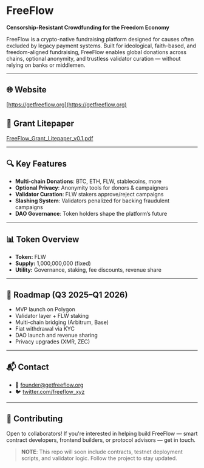 # FreeFlow

**Censorship-Resistant Crowdfunding for the Freedom Economy**

FreeFlow is a crypto-native fundraising platform designed for causes often excluded by legacy payment systems. Built for ideological, faith-based, and freedom-aligned fundraising, FreeFlow enables global donations across chains, optional anonymity, and trustless validator curation — without relying on banks or middlemen.

---

## 🌐 Website  
[https://getfreeflow.org](https://getfreeflow.org)

## 📄 Grant Litepaper  
[FreeFlow_Grant_Litepaper_v0.1.pdf](FreeFlow_Grant_Litepaper_v0.1.pdf)

---

## 🔍 Key Features
- **Multi-chain Donations**: BTC, ETH, FLW, stablecoins, more
- **Optional Privacy**: Anonymity tools for donors & campaigners
- **Validator Curation**: FLW stakers approve/reject campaigns
- **Slashing System**: Validators penalized for backing fraudulent campaigns
- **DAO Governance**: Token holders shape the platform’s future

---

## 📊 Token Overview

- **Token:** FLW  
- **Supply:** 1,000,000,000 (fixed)  
- **Utility:** Governance, staking, fee discounts, revenue share

---

## 🚧 Roadmap (Q3 2025–Q1 2026)

- MVP launch on Polygon
- Validator layer + FLW staking
- Multi-chain bridging (Arbitrum, Base)
- Fiat withdrawal via KYC
- DAO launch and revenue sharing
- Privacy upgrades (XMR, ZEC)

---

## 📬 Contact

- 📧 founder@getfreeflow.org  
- 🐦 [twitter.com/freeflow_xyz](https://twitter.com/freeflow_xyz)

---

## 🤝 Contributing

Open to collaborators! If you're interested in helping build FreeFlow — smart contract developers, frontend builders, or protocol advisors — get in touch.

> **NOTE**: This repo will soon include contracts, testnet deployment scripts, and validator logic. Follow the project to stay updated.

